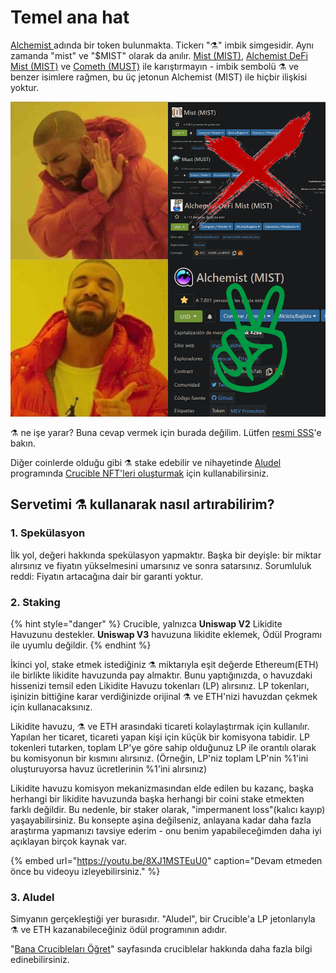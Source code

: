 # Temel ana hat

[Alchemist ](https://etherscan.io/token/0x88acdd2a6425c3faae4bc9650fd7e27e0bebb7ab)adında bir token bulunmakta. Tickerı "⚗️" imbik simgesidir. Aynı zamanda "mist" ve "$MIST" olarak da anılır. [Mist \(MIST\)](https://www.coingecko.com/en/coins/mist), [Alchemist DeFi Mist \(MIST\)](https://www.coingecko.com/en/coins/alchemist-defi-mist) ve [Cometh \(MUST\)](https://coinmarketcap.com/currencies/cometh/) ile karıştırmayın - imbik sembolü ⚗️ ve benzer isimlere rağmen, bu üç jetonun Alchemist \(MIST\) ile hiçbir ilişkisi yoktur.

![](.gitbook/assets/mm_mi21st.png)

⚗️ ne işe yarar? Buna cevap vermek için burada değilim. Lütfen [resmi SSS](faq.md)'e bakın.

Diğer coinlerde olduğu gibi ⚗️ stake edebilir ve nihayetinde [Aludel](the-basic-outline.md#3-aludel) programında [Crucible NFT'leri oluşturmak](crucible/teach-me-about-crucibles.md) için kullanabilirsiniz.

## Servetimi ⚗️ kullanarak nasıl artırabilirim?

### 1. Spekülasyon

İlk yol, değeri hakkında spekülasyon yapmaktır. Başka bir deyişle: bir miktar alırsınız ve fiyatın yükselmesini umarsınız ve sonra satarsınız. Sorumluluk reddi: Fiyatın artacağına dair bir garanti yoktur.

### 2. Staking

{% hint style="danger" %}
Crucible, yalnızca **Uniswap V2** Likidite Havuzunu destekler. **Uniswap V3** havuzuna likidite eklemek, Ödül Programı ile uyumlu değildir.
{% endhint %}

İkinci yol, stake etmek istediğiniz ⚗️ miktarıyla eşit değerde Ethereum\(ETH\) ile birlikte likidite havuzunda pay almaktır. Bunu yaptığınızda, o havuzdaki hissenizi temsil eden Likidite Havuzu tokenları \(LP\) alırsınız. LP tokenları, işinizin bittiğine karar verdiğinizde orijinal ⚗️ ve ETH'nizi havuzdan çekmek için kullanacaksınız.

Likidite havuzu, ⚗️ ve ETH arasındaki ticareti kolaylaştırmak için kullanılır. Yapılan her ticaret, ticareti yapan kişi için küçük bir komisyona tabidir. LP tokenleri tutarken, toplam LP'ye göre sahip olduğunuz LP ile orantılı olarak bu komisyonun bir kısmını alırsınız. \(Örneğin, LP'niz toplam LP'nin %1'ini oluşturuyorsa havuz ücretlerinin %1'ini alırsınız\)

Likidite havuzu komisyon mekanizmasından elde edilen bu kazanç, başka herhangi bir likidite havuzunda başka herhangi bir coini stake etmekten farklı değildir. Bu nedenle, bir staker olarak, "impermanent loss"\(kalıcı kayıp\) yaşayabilirsiniz. Bu konsepte aşina değilseniz, anlayana kadar daha fazla araştırma yapmanızı tavsiye ederim - onu benim yapabileceğimden daha iyi açıklayan birçok kaynak var.

{% embed url="https://youtu.be/8XJ1MSTEuU0" caption="Devam etmeden önce bu videoyu izleyebilirsiniz." %}

### 3. Aludel

Simyanın gerçekleştiği yer burasıdır. "Aludel", bir Crucible'a LP jetonlarıyla  ⚗️ ve ETH kazanabileceğiniz ödül programının adıdır.

"[Bana Crucibleları Öğret](crucible/teach-me-about-crucibles.md)" sayfasında cruciblelar hakkında daha fazla bilgi edinebilirsiniz.


